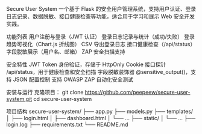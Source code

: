 Secure User System
一个基于 Flask 的安全用户管理系统，支持用户认证、登录日志记录、数据脱敏、接口健康检查等功能，适合用于学习和展示 Web 安全开发实践。

功能列表
用户注册与登录（JWT 认证）
登录日志记录与统计（成功/失败）
登录趋势可视化（Chart.js 折线图）
CSV 导出登录日志
接口健康检查（/api/status）
字段脱敏展示（用户名、邮箱）
ZAP 安全扫描支持

安全特性
JWT Token 身份验证，存储于 HttpOnly Cookie
接口探针 /api/status，用于健康检查和安全扫描
字段脱敏装饰器 @sensitive_output()，支持 JSON 配置控制
支持 OWASP ZAP 自动化安全测试

安装与运行
克隆项目：
git clone https://github.com/peepeew/secure-user-system.git
cd secure-user-system

项目结构
secure-user-system/
├── app.py
├── models.py
├── templates/
│   ├── login.html
│   ├── dashboard.html
│   └── ...
├── static/
│   └── ...
├── login.log
├── requirements.txt
└── README.md

